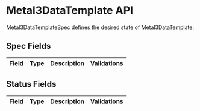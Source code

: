 # Metal3DataTemplate API

Metal3DataTemplateSpec defines the desired state of Metal3DataTemplate.

## Spec Fields

| Field | Type | Description | Validations |
|:---|---|---|---|
## Status Fields

| Field | Type | Description | Validations |
|:---|---|---|---|
